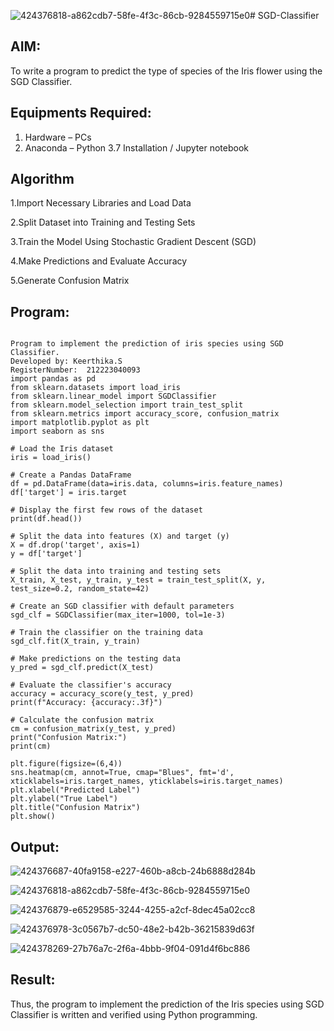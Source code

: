 ![424376818-a862cdb7-58fe-4f3c-86cb-9284559715e0](https://github.com/user-attachments/assets/8ad27432-4295-4949-a1db-1bd12e56df39)# SGD-Classifier
## AIM:
To write a program to predict the type of species of the Iris flower using the SGD Classifier.

## Equipments Required:
1. Hardware – PCs
2. Anaconda – Python 3.7 Installation / Jupyter notebook

## Algorithm
1.Import Necessary Libraries and Load Data

2.Split Dataset into Training and Testing Sets

3.Train the Model Using Stochastic Gradient Descent (SGD)

4.Make Predictions and Evaluate Accuracy

5.Generate Confusion Matrix

## Program:
```

Program to implement the prediction of iris species using SGD Classifier.
Developed by: Keerthika.S
RegisterNumber:  212223040093
import pandas as pd
from sklearn.datasets import load_iris
from sklearn.linear_model import SGDClassifier
from sklearn.model_selection import train_test_split
from sklearn.metrics import accuracy_score, confusion_matrix
import matplotlib.pyplot as plt
import seaborn as sns

# Load the Iris dataset
iris = load_iris()

# Create a Pandas DataFrame
df = pd.DataFrame(data=iris.data, columns=iris.feature_names)
df['target'] = iris.target

# Display the first few rows of the dataset
print(df.head())

# Split the data into features (X) and target (y)
X = df.drop('target', axis=1)
y = df['target']

# Split the data into training and testing sets
X_train, X_test, y_train, y_test = train_test_split(X, y, test_size=0.2, random_state=42)

# Create an SGD classifier with default parameters
sgd_clf = SGDClassifier(max_iter=1000, tol=1e-3)

# Train the classifier on the training data
sgd_clf.fit(X_train, y_train)

# Make predictions on the testing data
y_pred = sgd_clf.predict(X_test)

# Evaluate the classifier's accuracy
accuracy = accuracy_score(y_test, y_pred)
print(f"Accuracy: {accuracy:.3f}")

# Calculate the confusion matrix
cm = confusion_matrix(y_test, y_pred)
print("Confusion Matrix:")
print(cm)

plt.figure(figsize=(6,4))
sns.heatmap(cm, annot=True, cmap="Blues", fmt='d', xticklabels=iris.target_names, yticklabels=iris.target_names)
plt.xlabel("Predicted Label")
plt.ylabel("True Label")
plt.title("Confusion Matrix")
plt.show()

```

## Output:
![424376687-40fa9158-e227-460b-a8cb-24b6888d284b](https://github.com/user-attachments/assets/34686244-d89e-4c7f-a964-a3639080c701)

![424376818-a862cdb7-58fe-4f3c-86cb-9284559715e0](https://github.com/user-attachments/assets/a3a351f1-990e-4626-a71c-39d00cb4e5cb)

![424376879-e6529585-3244-4255-a2cf-8dec45a02cc8](https://github.com/user-attachments/assets/70960534-c9c0-439c-9150-568bdbc3f532)

![424376978-3c0567b7-dc50-48e2-b42b-36215839d63f](https://github.com/user-attachments/assets/27b7a164-c4f6-4041-91bb-31acb952c46c)

![424378269-27b76a7c-2f6a-4bbb-9f04-091d4f6bc886](https://github.com/user-attachments/assets/df1fc1bf-4714-4596-89af-e2fdb714bc56)


## Result:
Thus, the program to implement the prediction of the Iris species using SGD Classifier is written and verified using Python programming.
